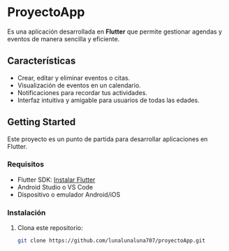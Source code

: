 # ProyectoApp

Es una aplicación desarrollada en **Flutter** que permite gestionar agendas y eventos de manera sencilla y eficiente.

## Características

- Crear, editar y eliminar eventos o citas.
- Visualización de eventos en un calendario.
- Notificaciones para recordar tus actividades.
- Interfaz intuitiva y amigable para usuarios de todas las edades.

## Getting Started

Este proyecto es un punto de partida para desarrollar aplicaciones en Flutter.

### Requisitos

- Flutter SDK: [Instalar Flutter](https://docs.flutter.dev/get-started/install)
- Android Studio o VS Code
- Dispositivo o emulador Android/iOS

### Instalación

1. Clona este repositorio:
   ```bash
   git clone https://github.com/lunalunaluna707/proyectoApp.git


